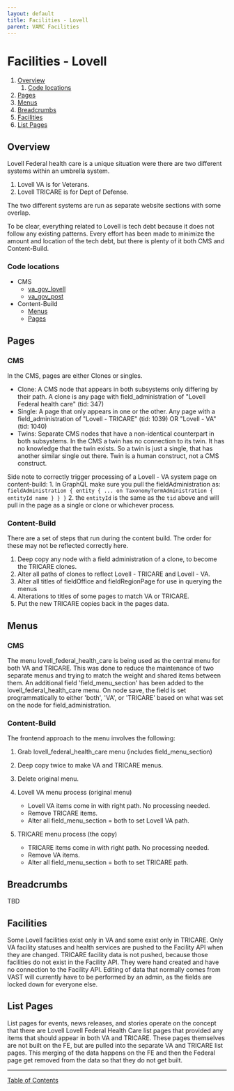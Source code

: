 ```yaml
---
layout: default
title: Facilities - Lovell
parent: VAMC Facilities
---
```


# Facilities - Lovell

1. [Overview](#overview)
   1. [Code locations](#code-locations)
1. [Pages](#pages)
1. [Menus](#menus)
1. [Breadcrumbs](#breadcrumbs)
1. [Facilities](#facilities)
1. [List Pages](#list-pages)

## Overview

Lovell Federal health care is a unique situation were there are two different systems within an umbrella system.
   1. Lovell VA is for Veterans.
   2. Lovell TRICARE is for Dept of Defense.

The two different systems are run as separate website sections with some overlap.

To be clear, everything related to Lovell is tech debt because it does not follow any existing patterns.  Every effort has been made to minimize the amount and location of the tech debt, but there is plenty of it both CMS and Content-Build.

### Code locations
   - CMS
     - [va_gov_lovell](https://github.com/department-of-veterans-affairs/va.gov-cms/tree/main/docroot/modules/custom/va_gov_lovell)
     - [va_gov_post](https://github.com/department-of-veterans-affairs/va.gov-cms/tree/main/docroot/modules/custom/va_gov_post_api)
   - Content-Build
      - [Menus](https://github.com/department-of-veterans-affairs/content-build/tree/main/src/site/stages/build/drupal/graphql/navigation-fragments/facilitySidebar.nav.graphql.js)
      - [Pages](https://github.com/department-of-veterans-affairs/content-build/tree/main/src/site/stages/build/drupal/metalsmith-drupal.js)

## Pages
### CMS
In the CMS, pages are either Clones or singles.
   - Clone: A CMS node that appears in both subsystems only differing by their path. A clone is any page with field_administration of "Lovell Federal health care" (tid: 347)
   - Single: A page that only appears in one or the other.  Any page with a field_administration of "Lovell - TRICARE" (tid: 1039) OR "Lovell - VA" (tid: 1040)
   - Twins: Separate CMS nodes that have a non-identical counterpart in both subsystems.  In the CMS a twin has no connection to its twin.  It has no knowledge that the twin exists.  So a twin is just a single, that has another similar single out there.  Twin is a human construct, not a CMS construct.

Side note to correctly trigger processing of a Lovell - VA system page on content-build:
    1. In GraphQL make sure you pull the fieldAdministration as:
    ```
    fieldAdministration {
      entity {
         ... on TaxonomyTermAdministration {
        	    entityId
        	    name
          }
       }
    }```
    2. the `entityId` is the same as the `tid` above and will pull in the page as a single or clone or whichever process.


### Content-Build
There are a set of steps that run during the content build. The order for these may not be reflected correctly here.
   1. Deep copy any node with a field administration of a clone, to become the TRICARE clones.
   1. Alter all paths of clones to reflect Lovell - TRICARE and Lovell - VA.
   1. Alter all titles of fieldOffice and fieldRegionPage for use in querying the menus
   1. Alterations to titles of some pages to match VA or TRICARE.
   1. Put the new TRICARE copies back in the pages data.


## Menus

### CMS
The menu lovell_federal_health_care is being used as the central menu for both VA and TRICARE. This was done to reduce the maintenance of two separate menus and trying to match the weight and shared items between them.
An additional field 'field_menu_section' has been added to the lovell_federal_health_care menu.  On node save, the field is set programmatically to either 'both', 'VA', or 'TRICARE' based on what was set on the node for field_administration.
### Content-Build
The frontend approach to the menu involves the following:

1. Grab lovell_federal_health_care menu (includes field_menu_section)
2. Deep copy twice to make VA and TRICARE menus.
3. Delete original menu.

4. Lovell VA menu process (original menu)
   - Lovell VA items come in with right path. No processing needed.
   - Remove TRICARE items.
   - Alter all field_menu_section = both to set Lovell VA path.

5. TRICARE menu process (the copy)
   - TRICARE items come in with right path. No processing needed.
   - Remove VA items.
   - Alter all field_menu_section = both to set TRICARE path.

## Breadcrumbs
TBD

## Facilities
Some Lovell facilities exist only in VA and some exist only in TRICARE.  Only VA facility statuses and health services are pushed to the Facility API when they are changed.  TRICARE facility data is not pushed, because those facilities do not exist in the Facility API.  They were hand created and have no connection to the Facility API.  Editing of data that normally comes from VAST will currently have to be performed by an admin, as the fields are locked down for everyone else.

## List Pages
List pages for events, news releases, and stories operate on the concept that there are Lovell Lovell Federal Health Care list pages that provided any items that should appear in both VA and TRICARE.  These pages themselves are not built on the FE, but are pulled into the separate VA and TRICARE list pages.  This merging of the data happens on the FE and then the Federal page get removed from the data so that they do not get built.

----

[Table of Contents](../README.md)
